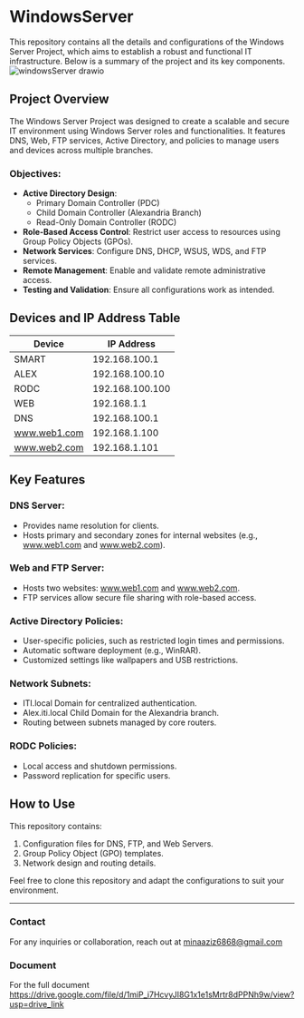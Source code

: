 # WindowsServer
This repository contains all the details and configurations of the Windows Server Project, which aims to establish a robust and functional IT infrastructure. Below is a summary of the project and its key components.
![windowsServer drawio](https://github.com/user-attachments/assets/d3a6c0e4-d950-43d3-bdb4-0662842e7de2)

## Project Overview
The Windows Server Project was designed to create a scalable and secure IT environment using Windows Server roles and functionalities. It features DNS, Web, FTP services, Active Directory, and policies to manage users and devices across multiple branches.

### Objectives:
- **Active Directory Design**: 
  - Primary Domain Controller (PDC) 
  - Child Domain Controller (Alexandria Branch) 
  - Read-Only Domain Controller (RODC)
- **Role-Based Access Control**: Restrict user access to resources using Group Policy Objects (GPOs).
- **Network Services**: Configure DNS, DHCP, WSUS, WDS, and FTP services.
- **Remote Management**: Enable and validate remote administrative access.
- **Testing and Validation**: Ensure all configurations work as intended.

## Devices and IP Address Table
| **Device**    | **IP Address**      |
|---------------|---------------------|
| SMART         | 192.168.100.1       |
| ALEX          | 192.168.100.10      |
| RODC          | 192.168.100.100     |
| WEB           | 192.168.1.1         |
| DNS           | 192.168.100.1       |
| www.web1.com  | 192.168.1.100       |
| www.web2.com  | 192.168.1.101       |

## Key Features
### DNS Server:
- Provides name resolution for clients.
- Hosts primary and secondary zones for internal websites (e.g., www.web1.com and www.web2.com).

### Web and FTP Server:
- Hosts two websites: www.web1.com and www.web2.com.
- FTP services allow secure file sharing with role-based access.

### Active Directory Policies:
- User-specific policies, such as restricted login times and permissions.
- Automatic software deployment (e.g., WinRAR).
- Customized settings like wallpapers and USB restrictions.

### Network Subnets:
- ITI.local Domain for centralized authentication.
- Alex.iti.local Child Domain for the Alexandria branch.
- Routing between subnets managed by core routers.

### RODC Policies:
- Local access and shutdown permissions.
- Password replication for specific users.

## How to Use
This repository contains:
1. Configuration files for DNS, FTP, and Web Servers.
2. Group Policy Object (GPO) templates.
3. Network design and routing details.

Feel free to clone this repository and adapt the configurations to suit your environment.

---

### Contact
For any inquiries or collaboration, reach out at minaaziz6868@gmail.com

### Document
For the full document https://drive.google.com/file/d/1miP_i7HcvyJI8G1x1e1sMrtr8dPPNh9w/view?usp=drive_link
